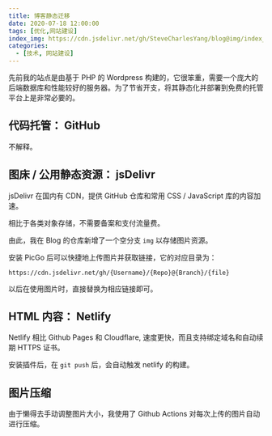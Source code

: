 ```yaml
---
title: 博客静态迁移
date: 2020-07-18 12:00:00
tags: [优化,网站建设]
index_img: https://cdn.jsdelivr.net/gh/SteveCharlesYang/blog@img/index_img/static-blog.png
categories:
  - [技术, 网站建设]
---
```


先前我的站点是由基于 PHP 的 Wordpress 构建的，它很笨重，需要一个庞大的后端数据库和性能较好的服务器。为了节省开支，将其静态化并部署到免费的托管平台上是非常必要的。

## 代码托管： GitHub

不解释。

## 图床 / 公用静态资源： jsDelivr

jsDelivr 在国内有 CDN，提供 GitHub 仓库和常用 CSS / JavaScript 库的内容加速。

相比于各类对象存储，不需要备案和支付流量费。

由此，我在 Blog 的仓库新增了一个空分支 `img` 以存储图片资源。

安装 PicGo 后可以快捷地上传图片并获取链接，它的对应目录为：

```
https://cdn.jsdelivr.net/gh/{Username}/{Repo}@{Branch}/{file}
```

以后在使用图片时，直接替换为相应链接即可。

## HTML 内容： Netlify

Netlify 相比 Github Pages 和 Cloudflare, 速度更快，而且支持绑定域名和自动续期 HTTPS 证书。

安装插件后，在 `git push` 后，会自动触发 netlify 的构建。

## 图片压缩

由于懒得去手动调整图片大小，我使用了 Github Actions 对每次上传的图片自动进行压缩。
